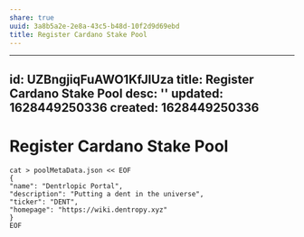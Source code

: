 ```yaml
---
share: true
uuid: 3a8b5a2e-2e8a-43c5-b48d-10f2d9d69ebd
title: Register Cardano Stake Pool
---
```

---
id: UZBngjiqFuAWO1KfJlUza
title: Register Cardano Stake Pool
desc: ''
updated: 1628449250336
created: 1628449250336
---
# Register Cardano Stake Pool
    cat > poolMetaData.json << EOF
    {
    "name": "Dentrlopic Portal",
    "description": "Putting a dent in the universe",
    "ticker": "DENT",
    "homepage": "https://wiki.dentropy.xyz"
    }
    EOF
